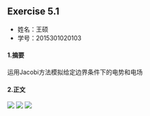 ## Exercise 5.1
* 姓名：王硕
* 学号：2015301020103

#### 1.摘要
运用Jacobi方法模拟给定边界条件下的电势和电场
#### 2.正文
<img src="http://latex.codecogs.com/gif.latex?V(i,j)=\frac{1}{4}[V(i+1,j,k)+V(i-1,j,k)+V(i,j+1,k)+V(i,j-1,k)]">    
<img src="http://latex.codecogs.com/gif.latex?E_{x}=-\frac{\partial,/V}{\partial,/x}">  
<img src="http://latex.codecogs.com/gif.latex?E_{x}(i,j)\appro,/x-\frac{V(i+1,j)-V(i-1,j)}{2\Delta,/x}">
